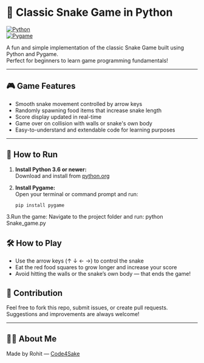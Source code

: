 # 🐍 Classic Snake Game in Python

[![Python](https://img.shields.io/badge/Python-3.6%2B-blue)](https://www.python.org/)  
[![Pygame](https://img.shields.io/badge/Pygame-Required-orange)](https://www.pygame.org/)

A fun and simple implementation of the classic Snake Game built using Python and Pygame.  
Perfect for beginners to learn game programming fundamentals!

---

## 🎮 Game Features

- Smooth snake movement controlled by arrow keys  
- Randomly spawning food items that increase snake length  
- Score display updated in real-time  
- Game over on collision with walls or snake's own body  
- Easy-to-understand and extendable code for learning purposes

---

## 🚀 How to Run

1. **Install Python 3.6 or newer:**  
   Download and install from [python.org](https://www.python.org/downloads/)

2. **Install Pygame:**  
   Open your terminal or command prompt and run:

   ```bash
   pip install pygame

 3.Run the game:
  Navigate to the project folder and run:
  python Snake_game.py

  ## 🛠️ How to Play

- Use the arrow keys (↑ ↓ ← →) to control the snake
- Eat the red food squares to grow longer and increase your score
- Avoid hitting the walls or the snake’s own body — that ends the game!


## 🤝 Contribution

Feel free to fork this repo, submit issues, or create pull requests.  
Suggestions and improvements are always welcome!

---

## 👨‍💻 About Me

Made by Rohit — [Code4Sake](https://github.com/Code4Sake)


